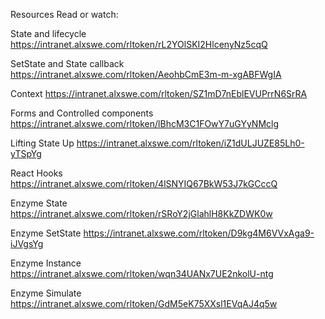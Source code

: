 Resources
Read or watch:

State and lifecycle
https://intranet.alxswe.com/rltoken/rL2YOlSKI2HlcenyNz5cqQ

SetState and State callback
https://intranet.alxswe.com/rltoken/AeohbCmE3m-m-xgABFWgIA

Context
https://intranet.alxswe.com/rltoken/SZ1mD7nEblEVUPrrN6SrRA

Forms and Controlled components
https://intranet.alxswe.com/rltoken/lBhcM3C1FOwY7uGYyNMclg

Lifting State Up
https://intranet.alxswe.com/rltoken/iZ1dULJUZE85Lh0-yTSpYg

React Hooks
https://intranet.alxswe.com/rltoken/4lSNYIQ67BkW53J7kGCccQ

Enzyme State
https://intranet.alxswe.com/rltoken/rSRoY2jGlahlH8KkZDWK0w

Enzyme SetState
https://intranet.alxswe.com/rltoken/D9kg4M6VVxAga9-iJVgsYg

Enzyme Instance
https://intranet.alxswe.com/rltoken/wqn34UANx7UE2nkolU-ntg

Enzyme Simulate
https://intranet.alxswe.com/rltoken/GdM5eK75XXsl1EVqAJ4q5w

